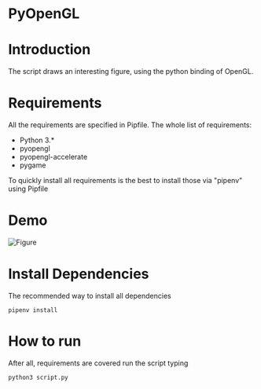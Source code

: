 # PyOpenGL

# Introduction

The script draws an interesting figure, using the python binding of OpenGL.

# Requirements

All the requirements are specified in Pipfile. The whole list of requirements:
- Python 3.*
- pyopengl
- pyopengl-accelerate
- pygame

To quickly install all requirements is the best to install those via "pipenv" using Pipfile

# Demo

![Figure](../master/static/figure.gif)

# Install Dependencies

The recommended way to install all dependencies

    pipenv install

# How to run

After all, requirements are covered run the script typing

    python3 script.py

